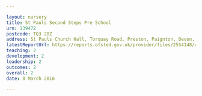 ```yaml
---

layout: nursery
title: St Pauls Second Steps Pre School
urn: 139472
postcode: TQ3 2DZ
address: St Pauls Church Hall, Torquay Road, Preston, Paignton, Devon, TQ3 2DZ
latestReportUrl: https://reports.ofsted.gov.uk/provider/files/2554148/urn/139472.pdf
teaching: 2
development: 2
leadership: 2
outcomes: 2
overall: 2
date: 8 March 2016

---
```

